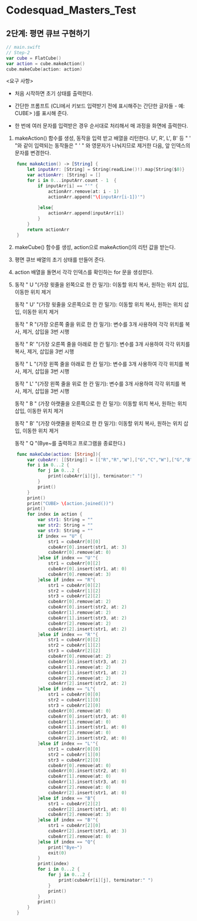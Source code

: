 # Codesquad_Masters_Test


## 2단계: 평면 큐브 구현하기

~~~swift
// main.swift
// Step-2
var cube = FlatCube()
var action = cube.makeAction()
cube.makeCube(action: action)
~~~

<요구 사항>

- 처음 시작하면 초기 상태를 출력한다.

- 간단한 프롬프트 (CLI에서 키보드 입력받기 전에 표시해주는 간단한 글자들 - 예: CUBE> )를 표시해 준다.

- 한 번에 여러 문자를 입력받은 경우 순서대로 처리해서 매 과정을 화면에 출력한다.

1. makeAction() 함수를 생성, 동작을 입력 받고 배열을 리턴한다.  U', R', L', B' 등 " ' "와 같이 입력되는 동작들은 " ' " 와 영문자가 나눠지므로 제거한 다음, 앞 인덱스의 문자를 변경한다.

~~~swift
    func makeAction() -> [String] {
        let inputArr: [String] = String(readLine()!).map{String($0)}
        var actionArr: [String] = []
        for i in 0...inputArr.count - 1  {
            if inputArr[i] == "'" {
                actionArr.remove(at: i - 1)
                actionArr.append("\(inputArr[i-1])'")
                
            }else{
                actionArr.append(inputArr[i])
            }
        }
        return actionArr
    }
~~~
2.  makeCube() 함수를 생성, action으로  makeAction()의 리턴 값을 받는다.

3.  평면 큐브 배열의 초기 상태를 만들어 준다.

4.  action 배열을 돌면서 각각 인덱스를 확인하는 for 문을 생성한다.

5.  동작 " U "(가장 윗줄을 왼쪽으로 한 칸 밀기): 이동할 위치 복사,  원하는 위치 삽입, 이동한 위치 제거

    동작 " U' "(가장 윗줄을 오른쪽으로 한 칸 밀기): 이동할 위치 복사, 원하는 위치 삽입, 이동한 위치 제거 

    동작 " R "(가장 오른쪽 줄을 위로 한 칸 밀기):  변수를 3개 사용하여 각각 위치를 복사, 제거, 삽입을 3번 시행

    동작 " R' "(가장 오른쪽 줄을 아래로 한 칸 밀기): 변수를 3개 사용하여 각각 위치를 복사, 제거, 삽입을 3번 시행

    동작 " L "(가장 왼쪽 줄을 아래로 한 칸 밀기): 변수를 3개 사용하여 각각 위치를 복사, 제거, 삽입을 3번 시행

    동작 " L' "(가장 왼쪽 줄을 위로 한 칸 밀기): 변수를 3개 사용하여 각각 위치를 복사, 제거, 삽입을 3번 시행

    동작 " B " (가장 아랫줄을 오른쪽으로 한 칸 밀기): 이동할 위치 복사, 원하는 위치 삽입, 이동한 위치 제거 

    동작 " B' "(가장 아랫줄을 왼쪽으로 한 칸 밀기): 이동할 위치 복사, 원하는 위치 삽입, 이동한 위치 제거 

    동작 " Q "(Bye~를 출력하고 프로그램을 종료한다.)
~~~swift
    func makeCube(action: [String]){
        var cubeArr: [[String]] = [["R","R","W"],["G","C","W"],["G","B","B"]]
        for i in 0...2 {
            for j in 0...2 {
                print(cubeArr[i][j], terminator:" ")
            }
            print()
        }
        print()
        print("CUBE> \(action.joined())")
        print()
        for index in action {
            var str1: String = ""
            var str2: String = ""
            var str3: String = ""
            if index == "U" {
                str1 = cubeArr[0][0]
                cubeArr[0].insert(str1, at: 3)
                cubeArr[0].remove(at: 0)
            }else if index == "U'"{
                str1 = cubeArr[0][2]
                cubeArr[0].insert(str1, at: 0)
                cubeArr[0].remove(at: 3)
            }else if index == "R"{
                str1 = cubeArr[0][2]
                str2 = cubeArr[1][2]
                str3 = cubeArr[2][2]
                cubeArr[0].remove(at: 2)
                cubeArr[0].insert(str2, at: 2)
                cubeArr[1].remove(at: 2)
                cubeArr[1].insert(str3, at: 2)
                cubeArr[2].remove(at: 2)
                cubeArr[2].insert(str1, at: 2)
            }else if index == "R'"{
                str1 = cubeArr[0][2]
                str2 = cubeArr[1][2]
                str3 = cubeArr[2][2]
                cubeArr[0].remove(at: 2)
                cubeArr[0].insert(str3, at: 2)
                cubeArr[1].remove(at: 2)
                cubeArr[1].insert(str1, at: 2)
                cubeArr[2].remove(at: 2)
                cubeArr[2].insert(str2, at: 2)
            }else if index == "L"{
                str1 = cubeArr[0][0]
                str2 = cubeArr[1][0]
                str3 = cubeArr[2][0]
                cubeArr[0].remove(at: 0)
                cubeArr[0].insert(str3, at: 0)
                cubeArr[1].remove(at: 0)
                cubeArr[1].insert(str1, at: 0)
                cubeArr[2].remove(at: 0)
                cubeArr[2].insert(str2, at: 0)
            }else if index == "L'"{
                str1 = cubeArr[0][0]
                str2 = cubeArr[1][0]
                str3 = cubeArr[2][0]
                cubeArr[0].remove(at: 0)
                cubeArr[0].insert(str2, at: 0)
                cubeArr[1].remove(at: 0)
                cubeArr[1].insert(str3, at: 0)
                cubeArr[2].remove(at: 0)
                cubeArr[2].insert(str1, at: 0)
            }else if index == "B"{
                str1 = cubeArr[2][2]
                cubeArr[2].insert(str1, at: 0)
                cubeArr[2].remove(at: 3)
            }else if index == "B'"{
                str1 = cubeArr[2][0]
                cubeArr[2].insert(str1, at: 3)
                cubeArr[2].remove(at: 0)
            }else if index == "Q"{
                print("Bye~")
                exit(0)
            }
            print(index)
            for i in 0...2 {
                for j in 0...2 {
                    print(cubeArr[i][j], terminator:" ")
                }
                print()
            }
            print()
        }
    }
~~~

